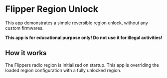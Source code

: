 # Flipper Region Unlock

This app demonstrates a simple reversible region unlock, without any custom firmwares.

**This app is for educational purpose only! Do not use it for illegal activities!**

## How it works
The Flippers radio region is initialized on startup. This app is overriding the loaded region configuration with a fully unlocked region.
